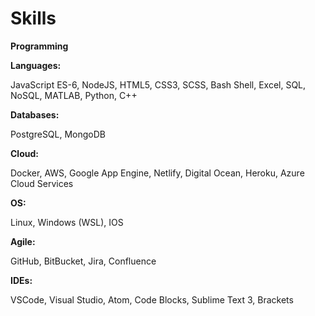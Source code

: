 # Skills

**Programming**

**Languages:**

JavaScript ES-6, NodeJS, HTML5, CSS3, SCSS, Bash Shell, Excel, SQL, NoSQL, MATLAB, Python, C++

**Databases:**

PostgreSQL, MongoDB

**Cloud:**

Docker, AWS, Google App Engine, Netlify, Digital Ocean, Heroku, Azure Cloud Services

**OS:**

Linux, Windows \(WSL\), IOS

**Agile:**

GitHub, BitBucket, Jira, Confluence

**IDEs:**

VSCode, Visual Studio, Atom, Code Blocks, Sublime Text 3, Brackets
